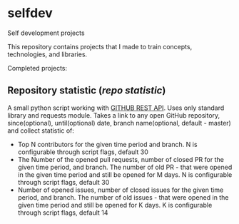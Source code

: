 # selfdev
Self development projects

This repository contains projects that I made to train concepts, technologies, and libraries.

Completed projects:

## Repository statistic (_repo statistic_)
A small python script working with [GITHUB REST API](https://docs.github.com/en/rest). 
Uses only standard library and requests module. Takes a link to any open GitHub repository, since(optional), until(optional) date, 
branch name(optional, default - master) and collect statistic of:
  * Top N contributors for the given time period and branch. N is configurable through script flags, default 30
  * The Number of the opened pull requests, number of closed PR for the given time period, and branch. 
  The number of old PR - that were opened in the given time period and still be opened for M days. N is configurable through script flags, default 30
  * Number of opened issues, number of closed issues for the given time period, and branch. 
  The number of old issues - that were opened in the given time period and still be opened for K days. K is configurable through script flags, default 14
  
